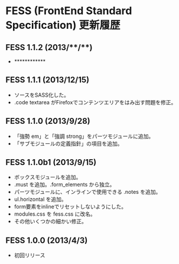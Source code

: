 
# FESS (FrontEnd Standard Specification) 更新履歴

## FESS 1.1.2 (2013/\*\*/\*\*)

- \*\*\*\*\*\*\*\*\*\*\*\*


## FESS 1.1.1 (2013/12/15)

- ソースをSASS化した。
- .code textarea がFirefoxでコンテンツエリアをはみ出す問題を修正。


## FESS 1.1.0 (2013/9/28)

- 「強勢 em」と「強調 strong」をパーツモジュールに追加。
- 「サブモジュールの定義指針」の項目を追加。


## FESS 1.1.0b1 (2013/9/15)

- ボックスモジュールを追加。
- .must を追加。.form_elements から独立。
- パーツモジュールに、インラインで使用できる .notes を追加。
- ul.horizontal を追加。
- form要素をinlineでリセットしないようにした。
- modules.css を fess.css に改名。
- その他いくつかの細かい修正。


## FESS 1.0.0 (2013/4/3)

- 初回リリース

